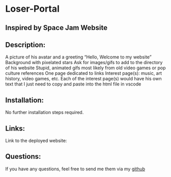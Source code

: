 # Loser-Portal


## Inspired by Space Jam Website


## Description:

A picture of his avatar and a greeting
“Hello, Welcome to my website”
Background with pixelated stars
Ask for images/gifs to add to the directory of his website
Stupid, animated gifs most likely from old video games or pop culture references
One page dedicated to links
Interest page(s): music, art history, video games, etc.
Each of the interest page(s) would have his own text that I just need to copy and paste into the html file in vscode

## Installation:

No further installation steps required.

## Links:

Link to the deployed website:

## Questions:

If you have any questions, feel free to send me them via my [github](https://github.com/JamieThompson101)
